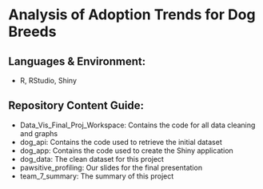 # Analysis of Adoption Trends for Dog Breeds

## Languages & Environment:
- R, RStudio, Shiny

## Repository Content Guide:
- Data_Vis_Final_Proj_Workspace: Contains the code for all data cleaning and graphs
- dog_api: Contains the code used to retrieve the initial dataset
- dog_app: Contains the code used to create the Shiny application
- dog_data: The clean dataset for this project
- pawsitive_profiling: Our slides for the final presentation
- team_7_summary: The summary of this project
